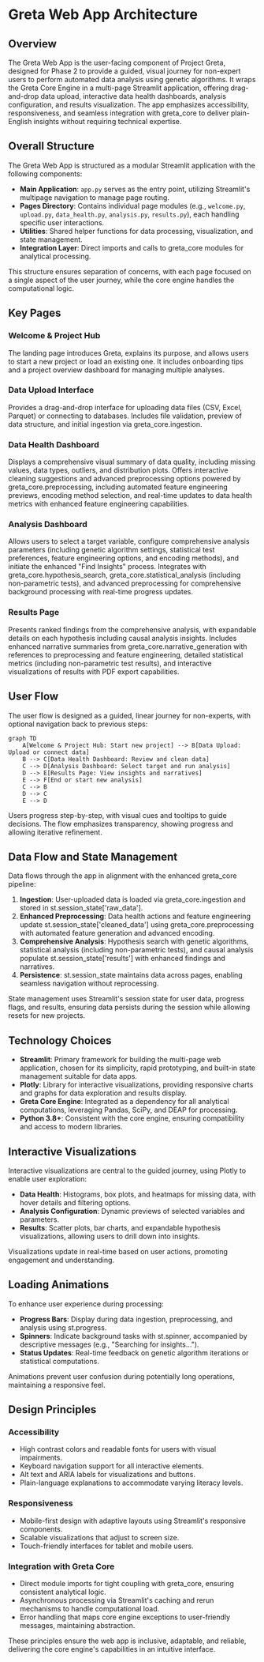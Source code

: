 # Greta Web App Architecture

## Overview

The Greta Web App is the user-facing component of Project Greta, designed for Phase 2 to provide a guided, visual journey for non-expert users to perform automated data analysis using genetic algorithms. It wraps the Greta Core Engine in a multi-page Streamlit application, offering drag-and-drop data upload, interactive data health dashboards, analysis configuration, and results visualization. The app emphasizes accessibility, responsiveness, and seamless integration with greta_core to deliver plain-English insights without requiring technical expertise.

## Overall Structure

The Greta Web App is structured as a modular Streamlit application with the following components:

- **Main Application**: `app.py` serves as the entry point, utilizing Streamlit's multipage navigation to manage page routing.
- **Pages Directory**: Contains individual page modules (e.g., `welcome.py`, `upload.py`, `data_health.py`, `analysis.py`, `results.py`), each handling specific user interactions.
- **Utilities**: Shared helper functions for data processing, visualization, and state management.
- **Integration Layer**: Direct imports and calls to greta_core modules for analytical processing.

This structure ensures separation of concerns, with each page focused on a single aspect of the user journey, while the core engine handles the computational logic.

## Key Pages

### Welcome & Project Hub
The landing page introduces Greta, explains its purpose, and allows users to start a new project or load an existing one. It includes onboarding tips and a project overview dashboard for managing multiple analyses.

### Data Upload Interface
Provides a drag-and-drop interface for uploading data files (CSV, Excel, Parquet) or connecting to databases. Includes file validation, preview of data structure, and initial ingestion via greta_core.ingestion.

### Data Health Dashboard
Displays a comprehensive visual summary of data quality, including missing values, data types, outliers, and distribution plots. Offers interactive cleaning suggestions and advanced preprocessing options powered by greta_core.preprocessing, including automated feature engineering previews, encoding method selection, and real-time updates to data health metrics with enhanced feature engineering capabilities.

### Analysis Dashboard
Allows users to select a target variable, configure comprehensive analysis parameters (including genetic algorithm settings, statistical test preferences, feature engineering options, and encoding methods), and initiate the enhanced "Find Insights" process. Integrates with greta_core.hypothesis_search, greta_core.statistical_analysis (including non-parametric tests), and advanced preprocessing for comprehensive background processing with real-time progress updates.

### Results Page
Presents ranked findings from the comprehensive analysis, with expandable details on each hypothesis including causal analysis insights. Includes enhanced narrative summaries from greta_core.narrative_generation with references to preprocessing and feature engineering, detailed statistical metrics (including non-parametric test results), and interactive visualizations of results with PDF export capabilities.

## User Flow

The user flow is designed as a guided, linear journey for non-experts, with optional navigation back to previous steps:

```mermaid
graph TD
    A[Welcome & Project Hub: Start new project] --> B[Data Upload: Upload or connect data]
    B --> C[Data Health Dashboard: Review and clean data]
    C --> D[Analysis Dashboard: Select target and run analysis]
    D --> E[Results Page: View insights and narratives]
    E --> F[End or start new analysis]
    C --> B
    D --> C
    E --> D
```

Users progress step-by-step, with visual cues and tooltips to guide decisions. The flow emphasizes transparency, showing progress and allowing iterative refinement.

## Data Flow and State Management

Data flows through the app in alignment with the enhanced greta_core pipeline:

1. **Ingestion**: User-uploaded data is loaded via greta_core.ingestion and stored in st.session_state['raw_data'].
2. **Enhanced Preprocessing**: Data health actions and feature engineering update st.session_state['cleaned_data'] using greta_core.preprocessing with automated feature generation and advanced encoding.
3. **Comprehensive Analysis**: Hypothesis search with genetic algorithms, statistical analysis (including non-parametric tests), and causal analysis populate st.session_state['results'] with enhanced findings and narratives.
4. **Persistence**: st.session_state maintains data across pages, enabling seamless navigation without reprocessing.

State management uses Streamlit's session state for user data, progress flags, and results, ensuring data persists during the session while allowing resets for new projects.

## Technology Choices

- **Streamlit**: Primary framework for building the multi-page web application, chosen for its simplicity, rapid prototyping, and built-in state management suitable for data apps.
- **Plotly**: Library for interactive visualizations, providing responsive charts and graphs for data exploration and results display.
- **Greta Core Engine**: Integrated as a dependency for all analytical computations, leveraging Pandas, SciPy, and DEAP for processing.
- **Python 3.8+**: Consistent with the core engine, ensuring compatibility and access to modern libraries.

## Interactive Visualizations

Interactive visualizations are central to the guided journey, using Plotly to enable user exploration:

- **Data Health**: Histograms, box plots, and heatmaps for missing data, with hover details and filtering options.
- **Analysis Configuration**: Dynamic previews of selected variables and parameters.
- **Results**: Scatter plots, bar charts, and expandable hypothesis visualizations, allowing users to drill down into insights.

Visualizations update in real-time based on user actions, promoting engagement and understanding.

## Loading Animations

To enhance user experience during processing:

- **Progress Bars**: Display during data ingestion, preprocessing, and analysis using st.progress.
- **Spinners**: Indicate background tasks with st.spinner, accompanied by descriptive messages (e.g., "Searching for insights...").
- **Status Updates**: Real-time feedback on genetic algorithm iterations or statistical computations.

Animations prevent user confusion during potentially long operations, maintaining a responsive feel.

## Design Principles

### Accessibility
- High contrast colors and readable fonts for users with visual impairments.
- Keyboard navigation support for all interactive elements.
- Alt text and ARIA labels for visualizations and buttons.
- Plain-language explanations to accommodate varying literacy levels.

### Responsiveness
- Mobile-first design with adaptive layouts using Streamlit's responsive components.
- Scalable visualizations that adjust to screen size.
- Touch-friendly interfaces for tablet and mobile users.

### Integration with Greta Core
- Direct module imports for tight coupling with greta_core, ensuring consistent analytical logic.
- Asynchronous processing via Streamlit's caching and rerun mechanisms to handle computational load.
- Error handling that maps core engine exceptions to user-friendly messages, maintaining abstraction.

These principles ensure the web app is inclusive, adaptable, and reliable, delivering the core engine's capabilities in an intuitive interface.